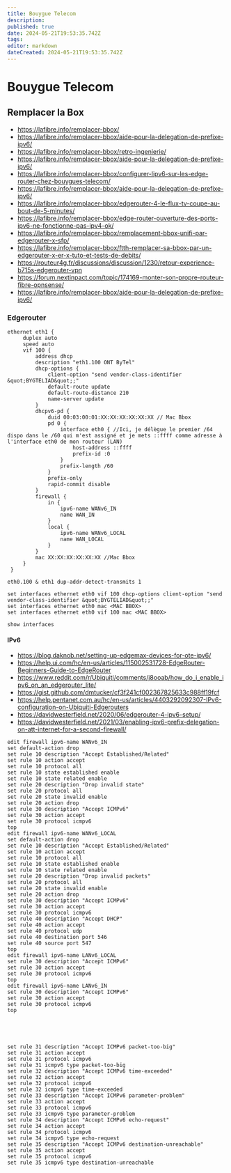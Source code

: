 ```yaml
---
title: Bouygue Telecom
description: 
published: true
date: 2024-05-21T19:53:35.742Z
tags: 
editor: markdown
dateCreated: 2024-05-21T19:53:35.742Z
---
```


# Bouygue Telecom

## Remplacer la Box

- <https://lafibre.info/remplacer-bbox/>
- <https://lafibre.info/remplacer-bbox/aide-pour-la-delegation-de-prefixe-ipv6/>
- <https://lafibre.info/remplacer-bbox/retro-ingenierie/>
- <https://lafibre.info/remplacer-bbox/aide-pour-la-delegation-de-prefixe-ipv6/>
- <https://lafibre.info/remplacer-bbox/configurer-lipv6-sur-les-edge-router-chez-bouygues-telecom/>
- <https://lafibre.info/remplacer-bbox/aide-pour-la-delegation-de-prefixe-ipv6/>
- <https://lafibre.info/remplacer-bbox/edgerouter-4-le-flux-tv-coupe-au-bout-de-5-minutes/>
- <https://lafibre.info/remplacer-bbox/edge-router-ouverture-des-ports-ipv6-ne-fonctionne-pas-ipv4-ok/>
- <https://lafibre.info/remplacer-bbox/remplacement-bbox-unifi-par-edgerouter-x-sfp/>
- <https://lafibre.info/remplacer-bbox/ftth-remplacer-sa-bbox-par-un-edgerouter-x-er-x-tuto-et-tests-de-debits/>
- <https://routeur4g.fr/discussions/discussion/1230/retour-experience-b715s-edgerouter-vpn>
- <https://forum.nextinpact.com/topic/174169-monter-son-propre-routeur-fibre-opnsense/>
- <https://lafibre.info/remplacer-bbox/aide-pour-la-delegation-de-prefixe-ipv6/>

### Edgerouter

```
ethernet eth1 {
     duplex auto
     speed auto
     vif 100 {
         address dhcp
         description "eth1.100 ONT ByTel"
         dhcp-options {
             client-option "send vendor-class-identifier &quot;BYGTELIAD&quot;;"
             default-route update
             default-route-distance 210
             name-server update
         }
         dhcpv6-pd {
             duid 00:03:00:01:XX:XX:XX:XX:XX:XX // Mac Bbox
             pd 0 {
                 interface eth0 { //Ici, je délègue le premier /64 dispo dans le /60 qui m'est assigné et je mets ::ffff comme adresse à l'interface eth0 de mon routeur (LAN)
                     host-address ::ffff
                     prefix-id :0
                 }
                 prefix-length /60
             }
             prefix-only
             rapid-commit disable
         }
         firewall {
             in {
                 ipv6-name WANv6_IN
                 name WAN_IN
             }
             local {
                 ipv6-name WANv6_LOCAL
                 name WAN_LOCAL
             }
         }
         mac XX:XX:XX:XX:XX:XX //Mac Bbox
     }
 }
```

```
eth0.100 & eth1 dup-addr-detect-transmits 1 
```

```
set interfaces ethernet eth0 vif 100 dhcp-options client-option "send vendor-class-identifier &quot;BYGTELIAD&quot;;"
set interfaces ethernet eth0 mac <MAC BBOX>
set interfaces ethernet eth0 vif 100 mac <MAC BBOX>
```

```
show interfaces
```

#### IPv6

- https://blog.daknob.net/setting-up-edgemax-devices-for-ote-ipv6/
- https://help.ui.com/hc/en-us/articles/115002531728-EdgeRouter-Beginners-Guide-to-EdgeRouter
- https://www.reddit.com/r/Ubiquiti/comments/j8ooab/how_do_i_enable_ipv6_on_an_edgerouter_lite/
- https://gist.github.com/dmtucker/cf3f241cf002367825633c988ff19fcf
- https://help.pentanet.com.au/hc/en-us/articles/4403292092307-IPv6-configuration-on-Ubiquiti-Edgerouters
- https://davidwesterfield.net/2020/06/edgerouter-4-ipv6-setup/
- https://davidwesterfield.net/2021/03/enabling-ipv6-prefix-delegation-on-att-internet-for-a-second-firewall/

```
edit firewall ipv6-name WANv6_IN
set default-action drop
set rule 10 description "Accept Established/Related"
set rule 10 action accept
set rule 10 protocol all
set rule 10 state established enable
set rule 10 state related enable
set rule 20 description "Drop invalid state"
set rule 20 protocol all
set rule 20 state invalid enable
set rule 20 action drop
set rule 30 description "Accept ICMPv6"
set rule 30 action accept
set rule 30 protocol icmpv6
top
edit firewall ipv6-name WANv6_LOCAL
set default-action drop
set rule 10 description "Accept Established/Related"
set rule 10 action accept
set rule 10 protocol all
set rule 10 state established enable
set rule 10 state related enable
set rule 20 description "Drop invalid packets"
set rule 20 protocol all
set rule 20 state invalid enable
set rule 20 action drop
set rule 30 description "Accept ICMPv6"
set rule 30 action accept
set rule 30 protocol icmpv6
set rule 40 description "Accept DHCP"
set rule 40 action accept
set rule 40 protocol udp
set rule 40 destination port 546
set rule 40 source port 547
top
edit firewall ipv6-name LANv6_LOCAL
set rule 30 description "Accept ICMPv6"
set rule 30 action accept
set rule 30 protocol icmpv6
top
edit firewall ipv6-name LANv6_IN
set rule 30 description "Accept ICMPv6"
set rule 30 action accept
set rule 30 protocol icmpv6
top





set rule 31 description "Accept ICMPv6 packet-too-big"
set rule 31 action accept
set rule 31 protocol icmpv6
set rule 31 icmpv6 type packet-too-big
set rule 32 description "Accept ICMPv6 time-exceeded"
set rule 32 action accept
set rule 32 protocol icmpv6
set rule 32 icmpv6 type time-exceeded
set rule 33 description "Accept ICMPv6 parameter-problem"
set rule 33 action accept
set rule 33 protocol icmpv6
set rule 33 icmpv6 type parameter-problem
set rule 34 description "Accept ICMPv6 echo-request"
set rule 34 action accept
set rule 34 protocol icmpv6
set rule 34 icmpv6 type echo-request
set rule 35 description "Accept ICMPv6 destination-unreachable"
set rule 35 action accept
set rule 35 protocol icmpv6
set rule 35 icmpv6 type destination-unreachable
```